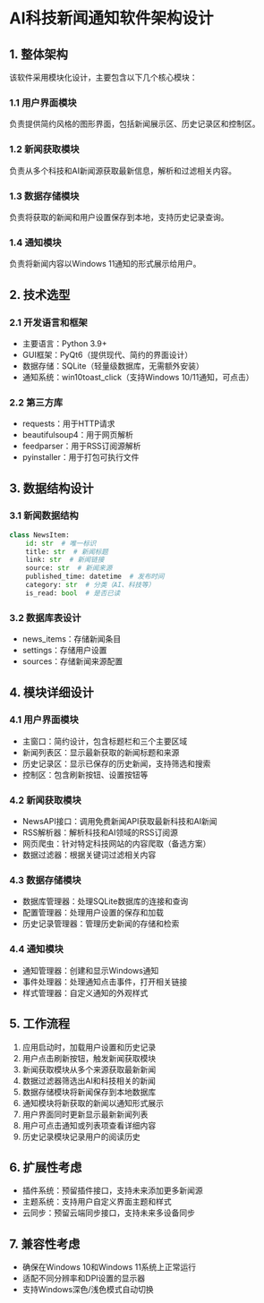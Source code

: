 # AI科技新闻通知软件架构设计

## 1. 整体架构

该软件采用模块化设计，主要包含以下几个核心模块：

### 1.1 用户界面模块
负责提供简约风格的图形界面，包括新闻展示区、历史记录区和控制区。

### 1.2 新闻获取模块
负责从多个科技和AI新闻源获取最新信息，解析和过滤相关内容。

### 1.3 数据存储模块
负责将获取的新闻和用户设置保存到本地，支持历史记录查询。

### 1.4 通知模块
负责将新闻内容以Windows 11通知的形式展示给用户。

## 2. 技术选型

### 2.1 开发语言和框架
- 主要语言：Python 3.9+
- GUI框架：PyQt6（提供现代、简约的界面设计）
- 数据存储：SQLite（轻量级数据库，无需额外安装）
- 通知系统：win10toast_click（支持Windows 10/11通知，可点击）

### 2.2 第三方库
- requests：用于HTTP请求
- beautifulsoup4：用于网页解析
- feedparser：用于RSS订阅源解析
- pyinstaller：用于打包可执行文件

## 3. 数据结构设计

### 3.1 新闻数据结构
```python
class NewsItem:
    id: str  # 唯一标识
    title: str  # 新闻标题
    link: str  # 新闻链接
    source: str  # 新闻来源
    published_time: datetime  # 发布时间
    category: str  # 分类（AI、科技等）
    is_read: bool  # 是否已读
```

### 3.2 数据库表设计
- news_items：存储新闻条目
- settings：存储用户设置
- sources：存储新闻来源配置

## 4. 模块详细设计

### 4.1 用户界面模块
- 主窗口：简约设计，包含标题栏和三个主要区域
- 新闻列表区：显示最新获取的新闻标题和来源
- 历史记录区：显示已保存的历史新闻，支持筛选和搜索
- 控制区：包含刷新按钮、设置按钮等

### 4.2 新闻获取模块
- NewsAPI接口：调用免费新闻API获取最新科技和AI新闻
- RSS解析器：解析科技和AI领域的RSS订阅源
- 网页爬虫：针对特定科技网站的内容爬取（备选方案）
- 数据过滤器：根据关键词过滤相关内容

### 4.3 数据存储模块
- 数据库管理器：处理SQLite数据库的连接和查询
- 配置管理器：处理用户设置的保存和加载
- 历史记录管理器：管理历史新闻的存储和检索

### 4.4 通知模块
- 通知管理器：创建和显示Windows通知
- 事件处理器：处理通知点击事件，打开相关链接
- 样式管理器：自定义通知的外观样式

## 5. 工作流程

1. 应用启动时，加载用户设置和历史记录
2. 用户点击刷新按钮，触发新闻获取模块
3. 新闻获取模块从多个来源获取最新新闻
4. 数据过滤器筛选出AI和科技相关的新闻
5. 数据存储模块将新闻保存到本地数据库
6. 通知模块将新获取的新闻以通知形式展示
7. 用户界面同时更新显示最新新闻列表
8. 用户可点击通知或列表项查看详细内容
9. 历史记录模块记录用户的阅读历史

## 6. 扩展性考虑

- 插件系统：预留插件接口，支持未来添加更多新闻源
- 主题系统：支持用户自定义界面主题和样式
- 云同步：预留云端同步接口，支持未来多设备同步

## 7. 兼容性考虑

- 确保在Windows 10和Windows 11系统上正常运行
- 适配不同分辨率和DPI设置的显示器
- 支持Windows深色/浅色模式自动切换
